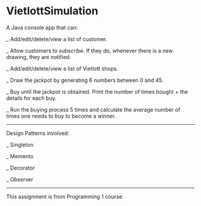 # VietlottSimulation
A Java console app that can:

_ Add/edit/delete/view a list of customer.

_ Allow customers to subscribe. If they do, whenever there is a new drawing, they are notified. 

_ Add/edit/delete/view a list of Vietlott shops.

_ Draw the jackpot by generating 6 numbers between 0 and 45.

_ Buy until the jackpot is obtained. Print the number of times bought + the details for each buy. 

_ Run the buying process 5 times and calculate the average number of times one needs to buy to become a winner.
____________________________________________________________________________________________________________________
Design Patterns involved:

_ Singleton

_ Memento

_ Decorator

_ Observer
____________________________________________________________________________________________________________________
This assignment is from Programming 1 course.
